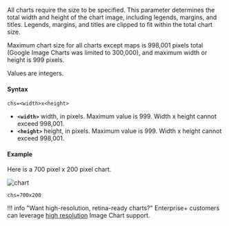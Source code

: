 All charts require the size to be specified. This parameter determines the total width and height of the chart image, including legends, margins, and titles. Legends, margins, and titles are clipped to fit within the total chart size.

Maximum chart size for all charts except maps is 998,001 pixels total (Google Image Charts was limited to 300,000), and maximum width or height is 999 pixels.

Values are integers.

#### Syntax


```
chs=<width>x<height>
```

- **`<width>`** width, in pixels. Maximum value is 999. Width x height cannot exceed 998,001.
- **`<height>`** height, in pixels. Maximum value is 999. Width x height cannot exceed 998,001.


#### Example

Here is a 700 pixel x 200 pixel chart.


![chart](https://image-charts.com/chart?cht=bvs&chd=s:theresadifferencebetweenknowingthepathandwalkingthepath&chs=700x200&chxt=y&chf=b0,lg,90,03a9f4,0,3f51b5,1)

```
chs=700x200
```

!!! info "Want high-resolution, retina-ready charts?"
    Enterprise+ customers can leverage [high resolution](/reference/retina/) Image Chart support.
